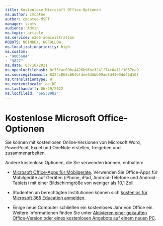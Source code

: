 ```yaml
---
title: Kostenlose Microsoft Office-Optionen
ms.author: cmcatee
author: cmcatee-MSFT
manager: scotv
audience: Admin
ms.topic: article
ms.service: o365-administration
ROBOTS: NOINDEX, NOFOLLOW
ms.localizationpriority: high
ms.custom:
- "9005684"
- "9827"
ms.date: 03/16/2021
ms.openlocfilehash: 8c35fae69bc4426b96be3241f74c0a11f1057ea9
ms.sourcegitcommit: 8324c868c664bfdee6d5bb99ad8d41e9dd46d10f
ms.translationtype: HT
ms.contentlocale: de-DE
ms.lasthandoff: 06/29/2022
ms.locfileid: "66538982"
---
```

# <a name="free-microsoft-office-options"></a>Kostenlose Microsoft Office-Optionen

Sie können mit kostenlosen Online-Versionen von Microsoft Word, PowerPoint, Excel und OneNote erstellen, freigeben und zusammenarbeiten.

Andere kostenlose Optionen, die Sie verwenden können, enthalten:

- [Microsoft Office-Apps für Mobilgeräte](https://products.office.com/mobile/office?wt.mc_id=Cons_Office_Chatbot). Verwenden Sie Office-Apps für Mobilgeräte auf Geräten (iPhone, iPad, Android-Telefone und Android-Tablets) mit einer Bildschirmgröße von weniger als 10,1 Zoll.

- Studenten an berechtigten Institutionen können sich [kostenlos für Microsoft 365 Education anmelden](https://www.microsoft.com/education/products/office?wt.mc_id=Cons_Office_Chatbot).

- Einige neue Computer schließen ein kostenloses Jahr von Office ein. Weitere Informationen finden Sie unter [Aktivieren einer gekauften Office-Version oder eines kostenlosen Angebots auf einem neuen PC](https://support.microsoft.com/office/activate-an-office-purchase-or-free-offer-on-a-new-pc-89881633-0b26-4ca8-816b-93f347bd92c0).
